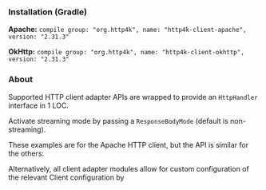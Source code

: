 ### Installation (Gradle)
**Apache:** ```compile group: "org.http4k", name: "http4k-client-apache", version: "2.31.3"```

**OkHttp:** ```compile group: "org.http4k", name: "http4k-client-okhttp", version: "2.31.3"```

### About
Supported HTTP client adapter APIs are wrapped to provide an `HttpHandler` interface in 1 LOC.

Activate streaming mode by passing a `ResponseBodyMode` (default is non-streaming).

These examples are for the Apache HTTP client, but the API is similar for the others:

<script src="https://gist-it.appspot.com/https://github.com/http4k/http4k/blob/master/src/docs/guide/modules/clients/example.kt"></script>

Alternatively, all client adapter modules allow for custom configuration of the relevant Client configuration by
